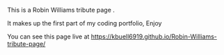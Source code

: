 This is a Robin Williams tribute page .

It makes up the first part of my coding portfolio,  Enjoy

You can see this page live at https://kbuell6919.github.io/Robin-Williams-tribute-page/
